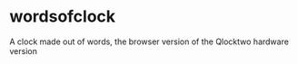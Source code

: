 wordsofclock
============

A clock made out of words, the browser version of the Qlocktwo hardware version
